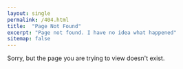 ```yaml
---
layout: single
permalink: /404.html
title:  "Page Not Found"
excerpt: "Page not found. I have no idea what happened"
sitemap: false
---
```

Sorry, but the page you are trying to view doesn't exist.
